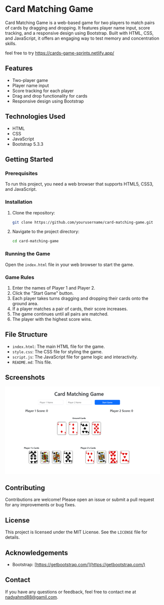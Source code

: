# Card Matching Game

Card Matching Game is a web-based game for two players to match pairs of cards by dragging and dropping. It features player name input, score tracking, and a responsive design using Bootstrap. Built with HTML, CSS, and JavaScript, it offers an engaging way to test memory and concentration skills.

feel free to try https://cards-game-sprints.netlify.app/

## Features

- Two-player game
- Player name input
- Score tracking for each player
- Drag and drop functionality for cards
- Responsive design using Bootstrap

## Technologies Used

- HTML
- CSS
- JavaScript
- Bootstrap 5.3.3

## Getting Started

### Prerequisites

To run this project, you need a web browser that supports HTML5, CSS3, and JavaScript.

### Installation

1. Clone the repository:
    ```bash
    git clone https://github.com/yourusername/card-matching-game.git
    ```
2. Navigate to the project directory:
    ```bash
    cd card-matching-game
    ```

### Running the Game

Open the `index.html` file in your web browser to start the game.

### Game Rules

1. Enter the names of Player 1 and Player 2.
2. Click the "Start Game" button.
3. Each player takes turns dragging and dropping their cards onto the ground area.
4. If a player matches a pair of cards, their score increases.
5. The game continues until all pairs are matched.
6. The player with the highest score wins.

## File Structure

- `index.html`: The main HTML file for the game.
- `style.css`: The CSS file for styling the game.
- `script.js`: The JavaScript file for game logic and interactivity.
- `README.md`: This file.

## Screenshots

![Game Screenshot](screenshots/game_screenshot.png)

## Contributing

Contributions are welcome! Please open an issue or submit a pull request for any improvements or bug fixes.

## License

This project is licensed under the MIT License. See the `LICENSE` file for details.

## Acknowledgements

- Bootstrap: [https://getbootstrap.com/](https://getbootstrap.com/)

## Contact

If you have any questions or feedback, feel free to contact me at [nadyahmd88@gamil.com](mailto:nadyahmd88@gamil.com).
